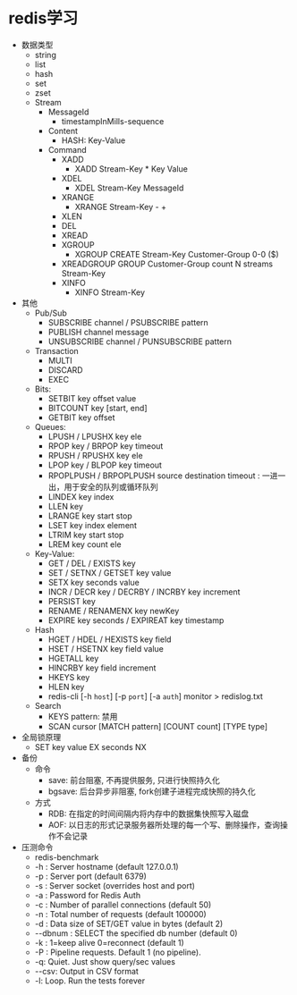 # redis学习
- 数据类型
    - string
    - list
    - hash
    - set
    - zset
    - Stream
        - MessageId
            - timestampInMills-sequence
        - Content
            - HASH: Key-Value
        - Command
            - XADD
                - XADD Stream-Key * Key Value
            - XDEL
                - XDEL Stream-Key MessageId
            - XRANGE
                - XRANGE Stream-Key - +
            - XLEN
            - DEL
            - XREAD
            - XGROUP
                - XGROUP CREATE Stream-Key Customer-Group 0-0 ($)
            - XREADGROUP GROUP Customer-Group count N streams Stream-Key
            - XINFO
                - XINFO Stream-Key
- 其他
    - Pub/Sub
        - SUBSCRIBE channel / PSUBSCRIBE pattern
        - PUBLISH channel message
        - UNSUBSCRIBE channel / PUNSUBSCRIBE pattern
    - Transaction
        - MULTI
        - DISCARD
        - EXEC
    - Bits:
        - SETBIT key offset value
        - BITCOUNT key [start, end]
        - GETBIT key offset
    - Queues:
        - LPUSH / LPUSHX key ele
        - RPOP key / BRPOP key timeout
        - RPUSH / RPUSHX key ele
        - LPOP key / BLPOP key timeout
        - RPOPLPUSH / BRPOPLPUSH source destination timeout : 一进一出，用于安全的队列或循环队列
        - LINDEX key index
        - LLEN key
        - LRANGE key start stop
        - LSET key index element
        - LTRIM key start stop
        - LREM key count ele
    - Key-Value:
        - GET / DEL / EXISTS key
        - SET / SETNX / GETSET key value
        - SETX key seconds value
        - INCR / DECR key / DECRBY / INCRBY key increment
        - PERSIST key
        - RENAME / RENAMENX key newKey
        - EXPIRE key seconds / EXPIREAT key timestamp
    - Hash
        - HGET / HDEL / HEXISTS key field
        - HSET / HSETNX key field value
        - HGETALL key
        - HINCRBY key field increment
        - HKEYS key
        - HLEN key
        - redis-cli [-h `host`] [-p `port`] [-a `auth`] monitor > redislog.txt
    - Search
        - KEYS pattern: 禁用
        - SCAN cursor [MATCH pattern] [COUNT count] [TYPE type]
- 全局锁原理
    -  SET key value EX seconds NX
- 备份
    - 命令
        - save: 前台阻塞, 不再提供服务, 只进行快照持久化
        - bgsave: 后台异步非阻塞, fork创建子进程完成快照的持久化
    - 方式
        - RDB: 在指定的时间间隔内将内存中的数据集快照写入磁盘
        - AOF: 以日志的形式记录服务器所处理的每一个写、删除操作，查询操作不会记录
- 压测命令
    - redis-benchmark
    - -h <hostname>: Server hostname (default 127.0.0.1)
    - -p <port>: Server port (default 6379)
    - -s <socket>: Server socket (overrides host and port)
    - -a <password>: Password for Redis Auth
    - -c <clients>: Number of parallel connections (default 50)
    - -n <requests>: Total number of requests (default 100000)
    - -d <size>: Data size of SET/GET value in bytes (default 2)
    - --dbnum <db>: SELECT the specified db number (default 0)
    - -k <boolean>: 1=keep alive 0=reconnect (default 1)
    - -P <numreq>: Pipeline <numreq> requests. Default 1 (no pipeline).
    - -q: Quiet. Just show query/sec values
    - --csv: Output in CSV format
    - -l: Loop. Run the tests forever
